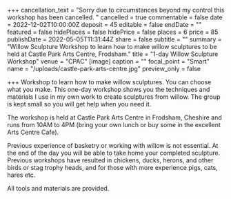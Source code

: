 +++
cancellation_text = "Sorry due to circumstances beyond my control this workshop has been cancelled. "
cancelled = true
commentable = false
date = 2022-12-02T10:00:00Z
deposit = 45
editable = false
endDate = ""
featured = false
hidePlaces = false
hidePrice = false
places = 6
price = 85
publishDate = 2022-05-05T11:31:44Z
share = false
subtitle = ""
summary = "Willow Sculpture Workshop to learn how to make willow sculptures to be held at Castle Park Arts Centre, Frodsham."
title = "1-day Willow Sculpture Workshop"
venue = "CPAC"
[image]
caption = ""
focal_point = "Smart"
name = "/uploads/castle-park-arts-centre.jpg"
preview_only = false

+++
Workshop to learn how to make willow sculptures. You can choose what you make. This one-day workshop shows you the techniques and materials I use in my own work to create sculptures from willow. The group is kept small so you will get help when you need it.

The workshop is held at Castle Park Arts Centre in Frodsham, Cheshire and runs from 10AM to 4PM (bring your own lunch or buy some in the excellent Arts Centre Cafe).

Previous experience of basketry or working with willow is not essential. At the end of the day you will be able to take home your completed sculpture. Previous workshops have resulted in chickens, ducks, herons, and other birds or stag trophy heads, and for those with more experience pigs, cats, hares etc.

All tools and materials are provided.